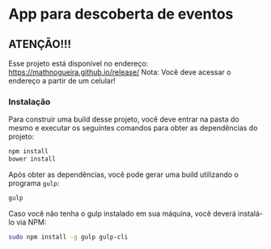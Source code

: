 # App para descoberta de eventos

## ATENÇÃO!!!
Esse projeto está disponível no endereço: https://mathnogueira.github.io/release/
Nota: Você deve acessar o endereço a partir de um celular!

### Instalação

Para construir uma build desse projeto, você deve entrar na pasta do mesmo e executar os seguintes comandos para obter as dependências do projeto:
```bash
npm install
bower install
```

Após obter as dependências, você pode gerar uma build utilizando o programa ```gulp```:
```bash
gulp
```

Caso você não tenha o gulp instalado em sua máquina, você deverá instalá-lo via NPM:
```bash
sudo npm install -g gulp gulp-cli
```